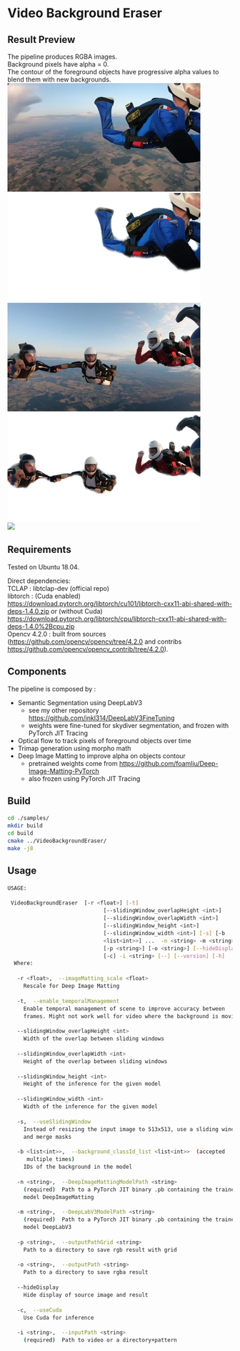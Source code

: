 # Video Background Eraser

## Result Preview
The pipeline produces RGBA images.<br/>
Background pixels have alpha = 0.<br/>
The contour of the foreground objects have progressive alpha values to blend them with new backgrounds.<br/>
<img src="./pictures/A_image_original.png" width="432" height="243"><img src="./pictures/A_image_withoutBackground.png" width="432" height="243"><br/>
<img src="./pictures/B_image_original.png" width="432" height="243"><img src="./pictures/B_image_withoutBackground.png" width="432" height="243"><br/>
<img src="./pictures/mix_original_newBG.gif">

## Requirements
Tested on Ubuntu 18.04.

Direct dependencies: <br/>
TCLAP : libtclap-dev (official repo) <br/>
libtorch : (Cuda enabled) https://download.pytorch.org/libtorch/cu101/libtorch-cxx11-abi-shared-with-deps-1.4.0.zip or (without Cuda) https://download.pytorch.org/libtorch/cpu/libtorch-cxx11-abi-shared-with-deps-1.4.0%2Bcpu.zip <br/>
Opencv 4.2.0 : built from sources (https://github.com/opencv/opencv/tree/4.2.0 and contribs https://github.com/opencv/opencv_contrib/tree/4.2.0). <br/>

## Components
The pipeline is composed by :<br/>
* Semantic Segmentation using DeepLabV3
  * see my other repository https://github.com/jnkl314/DeepLabV3FineTuning
  * weights were fine-tuned for skydiver segmentation, and frozen with PyTorch JIT Tracing
* Optical flow to track pixels of foreground objects over time
* Trimap generation using morpho math
* Deep Image Matting to improve alpha on objects contour
  * pretrained weights come from https://github.com/foamliu/Deep-Image-Matting-PyTorch
  * also frozen using PyTorch JIT Tracing
  
## Build
```bash
cd ./samples/
mkdir build
cd build
cmake ../VideoBackgroundEraser/
make -j8
```

## Usage
```bash
USAGE: 

 VideoBackgroundEraser  [-r <float>] [-t]
                              [--slidingWindow_overlapHeight <int>]
                              [--slidingWindow_overlapWidth <int>]
                              [--slidingWindow_height <int>]
                              [--slidingWindow_width <int>] [-s] [-b
                              <list<int>>] ...  -n <string> -m <string>
                              [-p <string>] [-o <string>] [--hideDisplay]
                              [-c] -i <string> [--] [--version] [-h]
  Where: 

   -r <float>,  --imageMatting_scale <float>
     Rescale for Deep Image Matting

   -t,  --enable_temporalManagement
     Enable temporal management of scene to improve accuracy between
     frames. Might not work well for video where the background is moving

   --slidingWindow_overlapHeight <int>
     Width of the overlap between sliding windows

   --slidingWindow_overlapWidth <int>
     Height of the overlap between sliding windows

   --slidingWindow_height <int>
     Height of the inference for the given model

   --slidingWindow_width <int>
     Width of the inference for the given model

   -s,  --useSlidingWindow
     Instead of resizing the input image to 513x513, use a sliding window
     and merge masks

   -b <list<int>>,  --background_classId_list <list<int>>  (accepted
      multiple times)
     IDs of the background in the model

   -n <string>,  --DeepImageMattingModelPath <string>
     (required)  Path to a PyTorch JIT binary .pb containing the trained
     model DeepImageMatting

   -m <string>,  --DeepLabV3ModelPath <string>
     (required)  Path to a PyTorch JIT binary .pb containing the trained
     model DeepLabV3

   -p <string>,  --outputPathGrid <string>
     Path to a directory to save rgb result with grid

   -o <string>,  --outputPath <string>
     Path to a directory to save rgba result

   --hideDisplay
     Hide display of source image and result

   -c,  --useCuda
     Use Cuda for inference

   -i <string>,  --inputPath <string>
     (required)  Path to video or a directory+pattern

  ```
